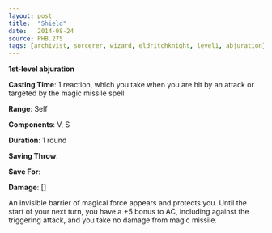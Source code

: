 ```yaml
---
layout: post
title:  "Shield"
date:   2014-08-24
source: PHB.275
tags: [archivist, sorcerer, wizard, eldritchknight, level1, abjuration]
---
```


**1st-level abjuration**

**Casting Time**: 1 reaction, which you take when you are hit by an attack or targeted by the magic missile spell

**Range**: Self

**Components**: V, S

**Duration**: 1 round

**Saving Throw**:

**Save For**:

**Damage**: []

An invisible barrier of magical force appears and protects you. Until the start of your next turn, you have a +5 bonus to AC, including against the triggering attack, and you take no damage from magic missile.